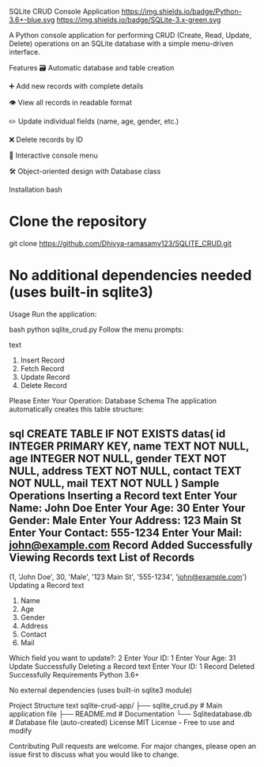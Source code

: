 SQLite CRUD Console Application
https://img.shields.io/badge/Python-3.6+-blue.svg
https://img.shields.io/badge/SQLite-3.x-green.svg

A Python console application for performing CRUD (Create, Read, Update, Delete) operations on an SQLite database with a simple menu-driven interface.

Features
🗃️ Automatic database and table creation

➕ Add new records with complete details

👁️ View all records in readable format

✏️ Update individual fields (name, age, gender, etc.)

❌ Delete records by ID

🔄 Interactive console menu

🛠️ Object-oriented design with Database class

Installation
bash
# Clone the repository
git clone https://github.com/Dhivya-ramasamy123/SQLITE_CRUD.git

# No additional dependencies needed (uses built-in sqlite3)
Usage
Run the application:

bash
python sqlite_crud.py
Follow the menu prompts:

text
1) Insert Record
2) Fetch Record
3) Update Record
4) Delete Record

Please Enter Your Operation:
Database Schema
The application automatically creates this table structure:

sql
CREATE TABLE IF NOT EXISTS datas(
    id INTEGER PRIMARY KEY,
    name TEXT NOT NULL,
    age INTEGER NOT NULL,
    gender TEXT NOT NULL,
    address TEXT NOT NULL,
    contact TEXT NOT NULL,
    mail TEXT NOT NULL
)
Sample Operations
Inserting a Record
text
Enter Your Name: John Doe
Enter Your Age: 30
Enter Your Gender: Male
Enter Your Address: 123 Main St
Enter Your Contact: 555-1234
Enter Your Mail: john@example.com
Record Added Successfully
Viewing Records
text
List of Records
---------------
(1, 'John Doe', 30, 'Male', '123 Main St', '555-1234', 'john@example.com')
Updating a Record
text
1. Name
2. Age
3. Gender
4. Address
5. Contact
6. Mail

Which field you want to update?: 2
Enter Your ID: 1
Enter Your Age: 31
Update Successfully
Deleting a Record
text
Enter Your ID: 1
Record Deleted Successfully
Requirements
Python 3.6+

No external dependencies (uses built-in sqlite3 module)

Project Structure
text
sqlite-crud-app/
├── sqlite_crud.py     # Main application file
├── README.md          # Documentation
└── Sqlitedatabase.db  # Database file (auto-created)
License
MIT License - Free to use and modify

Contributing
Pull requests are welcome. For major changes, please open an issue first to discuss what you would like to change.